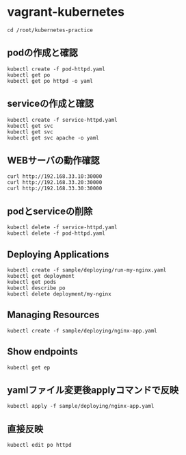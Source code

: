 # vagrant-kubernetes

```
cd /root/kubernetes-practice
```

## podの作成と確認
```
kubectl create -f pod-httpd.yaml
kubectl get po
kubectl get po httpd -o yaml
```

## serviceの作成と確認
```
kubectl create -f service-httpd.yaml
kubectl get svc
kubectl get svc
kubectl get svc apache -o yaml
```

## WEBサーバの動作確認
```
curl http://192.168.33.10:30000
curl http://192.168.33.20:30000
curl http://192.168.33.30:30000
```

## podとserviceの削除
```
kubectl delete -f service-httpd.yaml
kubectl delete -f pod-httpd.yaml
```


## Deploying Applications
```
kubectl create -f sample/deploying/run-my-nginx.yaml
kubectl get deployment
kubectl get pods
kubectl describe po
kubectl delete deployment/my-nginx
```

## Managing Resources
```
kubectl create -f sample/deploying/nginx-app.yaml
```

## Show endpoints
```
kubectl get ep
```

## yamlファイル変更後applyコマンドで反映
```
kubectl apply -f sample/deploying/nginx-app.yaml
```

## 直接反映
```
kubectl edit po httpd
```
